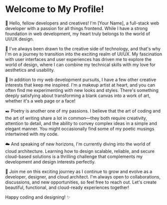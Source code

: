 
# Welcome to My Profile!

👋 Hello, fellow developers and creatives! I'm [Your Name], a full-stack web developer with a passion for all things frontend. While I have a strong foundation in web development, my heart truly belongs to the world of UI/UX design. 

🎨 I've always been drawn to the creative side of technology, and that's why I'm on a journey to transition into the exciting realm of UI/UX. My fascination with user interfaces and user experiences has driven me to explore the world of design, where I can combine my technical skills with my love for aesthetics and usability.

💄 In addition to my web development pursuits, I have a few other creative interests that keep me inspired. I'm a makeup artist at heart, and you can often find me experimenting with new looks and styles. There's something deeply satisfying about transforming a blank canvas into a work of art, whether it's a web page or a face!

✒️ Poetry is another one of my passions. I believe that the art of coding and the art of writing share a lot in common—they both require creativity, attention to detail, and the ability to convey complex ideas in a simple and elegant manner. You might occasionally find some of my poetic musings intertwined with my code.

☁️ And speaking of new horizons, I'm currently diving into the world of cloud architecture. Learning how to design scalable, reliable, and secure cloud-based solutions is a thrilling challenge that complements my development and design interests perfectly.

🚀 Join me on this exciting journey as I continue to grow and evolve as a developer, designer, and cloud architect. I'm always open to collaborations, discussions, and new opportunities, so feel free to reach out. Let's create beautiful, functional, and cloud-ready experiences together!

Happy coding and designing! ✨
